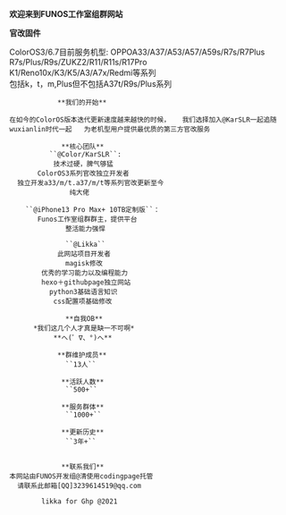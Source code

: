 **欢迎来到FUNOS工作室组群网站**

**官改固件**
  
ColorOS3/6.7目前服务机型: 
     OPPOA33/A37/A53/A57/A59s/R7s/R7Plus  
     R7s/Plus/R9s/ZUKZ2/R11/R11s/R17Pro  
     K1/Reno10x/K3/K5/A3/A7x/Redmi等系列  
     包括k，t，m,Plus但不包括A37t/R9s/Plus系列

                **我们的开始**  
``在如今的ColorOS版本迭代更新速度越来越快的时候，  
    我们选择加入@KarSLR一起追随wuxianlin时代一起  
       为老机型用户提供最优质的第三方官改服务``

                 **核心团队**  
              ``@Color/KarSLR``:  
               技术过硬，脾气够猛  
           ColorOS3系列官改独立开发者
      独立开发a33/m/t.a37/m/t等系列官改更新至今  
                   纯大佬  

        ``@iPhone13 Pro Max+ 10TB定制版``：  
           Funos工作室组群群主，提供平台  
                  整活能力强悍  

                  ``@Likka``  
                此网站项目开发者  
                  magisk修改  
            优秀的学习能力以及编程能力  
            hexo＋githubpage独立网站  
              python3基础语言知识  
               css配置项基础修改  

                  **自我OB**  
          *我们这几个人才真是缺一不可啊*  
               **へ(゜∇、°)へ**

                **群维护成员**  
                  ``13人``

                 **活跃人数**  
                  ``500+``

                 **服务群体**  
                  ``1000+``

                 **更新历史**  
                  ``3年+``


                 **联系我们**  
    本网站由FUNOS开发组@清使用codingpage托管
      请联系此邮箱[QQ]3239614519@qq.com  

            likka for Ghp @2021
